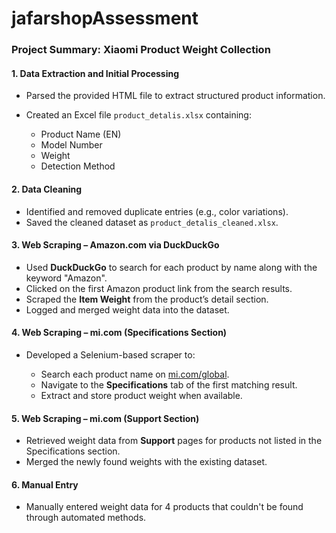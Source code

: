 # jafarshopAssessment


### **Project Summary: Xiaomi Product Weight Collection**

#### **1. Data Extraction and Initial Processing**

* Parsed the provided HTML file to extract structured product information.
* Created an Excel file `product_detalis.xlsx` containing:

  * Product Name (EN)
  * Model Number
  * Weight
  * Detection Method

#### **2. Data Cleaning**

* Identified and removed duplicate entries (e.g., color variations).
* Saved the cleaned dataset as `product_detalis_cleaned.xlsx`.

#### **3. Web Scraping – Amazon.com via DuckDuckGo**

* Used **DuckDuckGo** to search for each product by name along with the keyword "Amazon".
* Clicked on the first Amazon product link from the search results.
* Scraped the **Item Weight** from the product’s detail section.
* Logged and merged weight data into the dataset.

#### **4. Web Scraping – mi.com (Specifications Section)**

* Developed a Selenium-based scraper to:

  * Search each product name on [mi.com/global](https://www.mi.com/global/).
  * Navigate to the **Specifications** tab of the first matching result.
  * Extract and store product weight when available.

#### **5. Web Scraping – mi.com (Support Section)**

* Retrieved weight data from **Support** pages for products not listed in the Specifications section.
* Merged the newly found weights with the existing dataset.

#### **6. Manual Entry**

* Manually entered weight data for 4 products that couldn't be found through automated methods.


